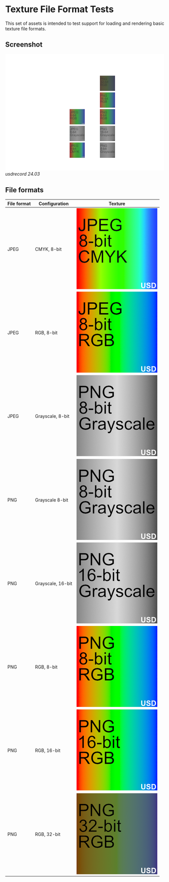 # Texture File Format Tests

This set of assets is intended to test support for loading and rendering basic texture file formats.

## Screenshot

![screenshot](screenshots/all_files.png)  
_usdrecord 24.03_

## File formats

| File format | Configuration | Texture |
| --- | --- | --- |
| JPEG | CMYK, 8-bit | ![jpeg cmyk 8-bit](jpeg_cmyk_8-bit.jpg) |
| JPEG | RGB, 8-bit | ![jpeg rgb 8-bit](jpeg_rgb_8-bit.jpg) |
| JPEG | Grayscale, 8-bit | ![png grayscale 8-bit](png_grayscale_8-bit.png) |
| PNG | Grayscale 8-bit | ![png grayscale 8-bit](png_grayscale_8-bit.png) |
| PNG | Grayscale, 16-bit | ![png grayscale 16-bit](png_grayscale_16-bit.png) |
| PNG | RGB, 8-bit | ![png rgb 8-bit](png_rgb_8-bit.png) |
| PNG | RGB, 16-bit | ![png rgb 16-bit](png_rgb_16-bit.png) |
| PNG | RGB, 32-bit | ![png rgb 32-bit](png_rgb_32-bit.png)|
